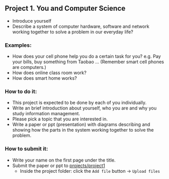 ## Project 1. You and Computer Science
* Introduce yourself
* Describe a system of computer hardware, software and network working together to solve a problem in our everyday life? 

### Examples:
* How does your cell phone help you do a certain task for you? e.g. Pay your bills, buy something from Taobao ... (Remember smart cell phones are computers.)
* How does online class room work?
* How does smart home works?

### How to do it:
* This project is expected to be done by each of you individually.
* Write an brief introduction about yourself, who you are and why you study information management.
* Please pick a topic that you are interested in. 
* Write a paper or ppt (presentation) with diagrams describing and showing how the parts in the system working together to solve the problem.

### How to submit it:
* Write your name on the first page under the title.
* Submit the paper or ppt to [projects/project1](.)
  * Inside the project folder: click the `Add file` button -> `Upload files`
